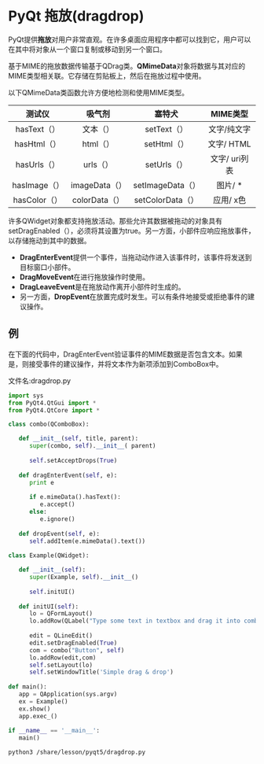 # PyQt 拖放(dragdrop)

PyQt提供**拖放**对用户非常直观。在许多桌面应用程序中都可以找到它，用户可以在其中将对象从一个窗口复制或移动到另一个窗口。

基于MIME的拖放数据传输基于QDrag类。**QMimeData**对象将数据与其对应的MIME类型相关联。它存储在剪贴板上，然后在拖放过程中使用。

以下QMimeData类函数允许方便地检测和使用MIME类型。

|    测试仪    |    吸气剂     |      塞特犬      |   MIME类型    |
| :----------: | :-----------: | :--------------: | :-----------: |
| hasText（）  |   文本（）    |   setText（）    |  文字/纯文字  |
| hasHtml（）  |   html（）    |   setHtml（）    |  文字/ HTML   |
| hasUrls（）  |   urls（）    |   setUrls（）    | 文字/ uri列表 |
| hasImage（） | imageData（） | setImageData（） |    图片/ *    |
| hasColor（） | colorData（） | setColorData（） |   应用/ x色   |

许多QWidget对象都支持拖放活动。那些允许其数据被拖动的对象具有setDragEnabled（），必须将其设置为true。另一方面，小部件应响应拖放事件，以存储拖动到其中的数据。

- **DragEnterEvent**提供一个事件，当拖动动作进入该事件时，该事件将发送到目标窗口小部件。
- **DragMoveEvent**在进行拖放操作时使用。
- **DragLeaveEvent**是在拖放动作离开小部件时生成的。
- 另一方面，**DropEvent**在放置完成时发生。可以有条件地接受或拒绝事件的建议操作。

## 例

在下面的代码中，DragEnterEvent验证事件的MIME数据是否包含文本。如果是，则接受事件的建议操作，并将文本作为新项添加到ComboBox中。

文件名:dragdrop.py

```python
import sys
from PyQt4.QtGui import *
from PyQt4.QtCore import *

class combo(QComboBox):

   def __init__(self, title, parent):
      super(combo, self).__init__( parent)
	
      self.setAcceptDrops(True)
		
   def dragEnterEvent(self, e):
      print e
		
      if e.mimeData().hasText():
         e.accept()
      else:
         e.ignore()
			
   def dropEvent(self, e):
      self.addItem(e.mimeData().text())
		
class Example(QWidget):

   def __init__(self):
      super(Example, self).__init__()
		
      self.initUI()
		
   def initUI(self):
      lo = QFormLayout()
      lo.addRow(QLabel("Type some text in textbox and drag it into combo box"))
		
      edit = QLineEdit()
      edit.setDragEnabled(True)
      com = combo("Button", self)
      lo.addRow(edit,com)
      self.setLayout(lo)
      self.setWindowTitle('Simple drag & drop')
		
def main():
   app = QApplication(sys.argv)
   ex = Example()
   ex.show()
   app.exec_()
	
if __name__ == '__main__':
   main()
```

```shell
python3 /share/lesson/pyqt5/dragdrop.py
```

